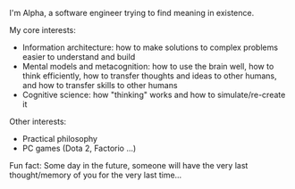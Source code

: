 I'm Alpha, a software engineer trying to find meaning in existence.

My core interests:

- Information architecture: how to make solutions to complex problems easier to understand and build
- Mental models and metacognition: how to use the brain well, how to think efficiently, how to transfer thoughts and ideas to other humans, and how to transfer skills to other humans
- Cognitive science: how "thinking" works and how to simulate/re-create it

Other interests:

- Practical philosophy
- PC games (Dota 2, Factorio ...)

Fun fact: Some day in the future, someone will have the very last thought/memory of you for the very last time...
